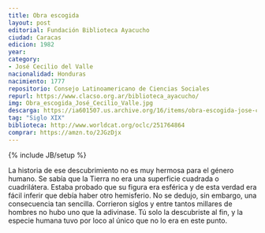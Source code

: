 ```yaml
---
title: Obra escogida
layout: post
editorial: Fundación Biblioteca Ayacucho
ciudad: Caracas
edicion: 1982
year: 
category:
- José Cecilio del Valle
nacionalidad: Honduras
nacimiento: 1777 
repositorio: Consejo Latinoamericano de Ciencias Sociales
repurl: https://www.clacso.org.ar/biblioteca_ayacucho/
img: Obra_escogida_José_Cecilio_Valle.jpg
descarga: https://ia601507.us.archive.org/16/items/obra-escogida-jose-cecilio-del-valle/Obra_escogida%20-%20Jos%C3%A9%20Cecilio%20del%20Valle.pdf
tag: "Siglo XIX"
biblioteca: http://www.worldcat.org/oclc/251764864
comprar: https://amzn.to/2JGzDjx
---
```

{% include JB/setup %}

La historia de ese descubrimiento no es muy hermosa para el género humano. Se sabía que la Tierra no era una superficie cuadrada o cuadrilátera. Estaba probado que su figura era esférica y de esta verdad era fácil inferir que debía haber otro hemisferio. No se dedujo, sin embargo, una consecuencia tan sencilla. Corrieron siglos y entre tantos millares de hombres no hubo uno que la adivinase. Tú solo la descubriste al fin, y la especie humana tuvo por loco al único que no lo era en este punto.

